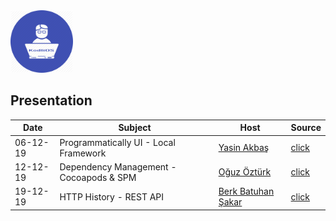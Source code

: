 <div>
<div style="text-align: left">
<img src="supportfiles/image.png" width="100">
</div>
<div style="text-align: left">

## Presentation

</div>
</div>

  Date | Subject | Host  |  Source
--|---|---|--
 06-12-19 | Programmatically UI - Local Framework | [Yasin Akbaş](https://github.com/yasinkbas) | [click](https://github.com/KodliOS/Todo)
 12-12-19 | Dependency Management - Cocoapods & SPM | [Oğuz Öztürk](https://github.com/oguzveozturk) | [click](https://github.com/KodliOS/Dependency-Management)
 19-12-19 | HTTP History - REST API | [Berk Batuhan Şakar](https://github.com/berkbatuhans) | [click](https://github.com/KodliOS/KodliOS/tree/master/resources/03-HttpHistory) 

<!--
 <date> | <subject> | <host> | [click](.source/<folder-name>)
-->

<!--
Links of users
[Berk Batuhan Şakar](https://github.com/berkbatuhans)
[Husamettin Eyibil](https://github.com/HusamettinEyibil)
[Oğuz Öztürk](https://github.com/oguzveozturk)
[Onur Çiçek](https://github.com/cicekonur)
[Yasin Akbaş](https://github.com/yasinkbas)
-->
